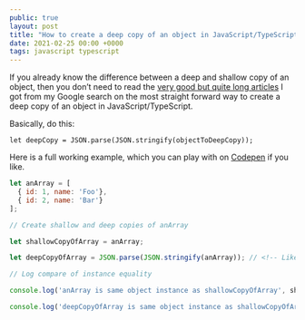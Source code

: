 ```yaml
---
public: true
layout: post
title: "How to create a deep copy of an object in JavaScript/TypeScript"
date: 2021-02-25 00:00 +0000
tags: javascript typescript
---
```


If you already know the difference between a deep and shallow copy of an object, then you don’t need to read the [very good but quite long articles](https://medium.com/@manjuladube/understanding-deep-and-shallow-copy-in-javascript-13438bad941c) I got from my Google search on the most straight forward way to create a deep copy of an object in JavaScript/TypeScript.

Basically, do this:

```
let deepCopy = JSON.parse(JSON.stringify(objectToDeepCopy));
```

Here is a full working example, which you can play with on [Codepen](https://codepen.io/appsoftware/pen/XWNVByp?editors=1111) if you like.

```javascript
let anArray = [
  { id: 1, name: 'Foo'},
  { id: 2, name: 'Bar'}
];

// Create shallow and deep copies of anArray

let shallowCopyOfArray = anArray;

let deepCopyOfArray = JSON.parse(JSON.stringify(anArray)); // <!-- Like this to create a deep copy!

// Log compare of instance equality

console.log('anArray is same object instance as shallowCopyOfArray', shallowCopyOfArray === anArray); // true

console.log('deepCopyOfArray is same object instance as shallowCopyOfArray', deepCopyOfArray === anArray); // false
```